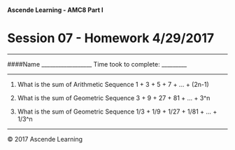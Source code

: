 #### Ascende Learning - AMC8 Part I
# Session 07 - Homework 4/29/2017
- - - 

####Name __________________    Time took to complete: _________
- - - 

1. What is the sum of Arithmetic Sequence 1 + 3 + 5 + 7 + ... + (2n-1)

2. What is the sum of Geometric Sequence 3 + 9 + 27 + 81 + ... + 3^n

3. What is the sum of Geometric Sequence 1/3 + 1/9 + 1/27 + 1/81 + ... + 1/3^n



- - - 
<div class="footer">
    &copy; 2017 Ascende Learning
</div>
